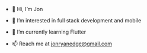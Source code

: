- 👋 Hi, I’m Jon

- 👀 I’m interested in full stack development and mobile

- 🌱 I’m currently learning Flutter

- 📫 Reach me at jonryanedge@gmail.com

<!---
jonryanedge/jonryanedge is a ✨ special ✨ repository because its `README.md` (this file) appears on your GitHub profile.
You can click the Preview link to take a look at your changes.

- 💞️ I’m looking to collaborate on ...
--->
